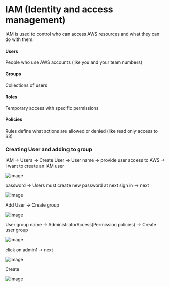 # IAM (Identity and access management)

IAM is used to control who can access AWS resources and what they can do with them.

#### Users
People who use AWS accounts (like you and your team numbers)
#### Groups
Collections of users
#### Roles
Temporary access with specific permissions
#### Policies
Rules define what actions are allowed or denied (like read only access to S3)

### Creating User and adding to group

IAM → Users → Create User → User name → provide user access to AWS → I want to create an IAM user

![image](https://github.com/user-attachments/assets/2e4d5d3d-c66a-42f1-bc73-b1ee0efe6ef7)

password → Users must create new password at next sign in → next

![image](https://github.com/user-attachments/assets/0a413615-01cd-4b66-98db-1259d93b2007)

Add User → Create group

![image](https://github.com/user-attachments/assets/8d287965-4e8d-48bf-9d16-351f8a28c958)

User group name → AdministratorAccess(Permission policies) → Create user group

![image](https://github.com/user-attachments/assets/66fa23b6-73b6-4454-ac2d-0a37ee967513)

click on admin1 → next

![image](https://github.com/user-attachments/assets/3b919a27-44db-4bf7-bf76-2752279c045e)

Create 

![image](https://github.com/user-attachments/assets/553b1ef7-3ef1-45cb-a7c8-cd5adc1d142a)








